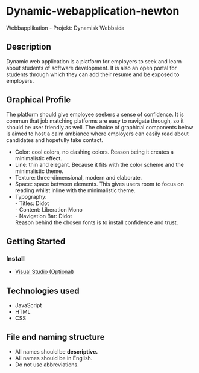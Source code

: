 # Dynamic-webapplication-newton
Webbapplikation - Projekt: Dynamisk Webbsida

## Description
Dynamic web application is a platform for employers to seek and learn about students of software development. 
It is also an open portal for students through which they can add their resume and be exposed to employers. 
## Graphical Profile
The platform should give employee seekers a sense of confidence. It is commun that job matching platforms are easy to 
navigate through, so it should be user friendly as well. The choice of graphical components below is aimed to host a calm 
ambiance where employers can easily read about candidates and hopefully take contact.

- Color: cool colors, no clashing colors. Reason being it creates a minimalistic effect.
- Line: thin and elegant. Because it fits with the color scheme and the minimalistic theme.
- Texture: three-dimensional, modern and elaborate. 
- Space: space between elements. This gives users room to focus on reading whilst inline with the minimalistic theme.
- Typography: \
           - Titles: Didot \
           - Content: Liberation Mono \
           - Navigation Bar: Didot \
Reason behind the chosen fonts is to install confidence and trust.
## Getting Started
### Install
- [Visual Studio (Optional)](https://code.visualstudio.com/download)
## Technologies used
- JavaScript
- HTML
- CSS
## File and naming structure
- All names should be __descriptive.__
- All names should be in English.
- Do not use abbreviations.
